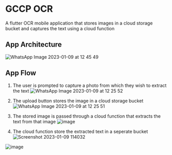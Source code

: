# GCCP OCR

A flutter OCR mobile application that stores images in a cloud storage bucket and captures the text using a cloud function

## App Architecture
![WhatsApp Image 2023-01-09 at 12 45 49](https://user-images.githubusercontent.com/57103479/211257134-d869f65d-5835-4368-862b-bb35f2191b3c.jpg)



## App Flow

1. The user is prompted to capture a photo from which they wish to extract the text 
![WhatsApp Image 2023-01-09 at 12 25 52](https://user-images.githubusercontent.com/57103479/211254717-95be8ce8-dc7a-49d7-b853-6a3269192184.jpg)


2. The upload button stores the image in a cloud storage bucket 
![WhatsApp Image 2023-01-09 at 12 25 51](https://user-images.githubusercontent.com/57103479/211254972-f4839cb4-3ff9-4878-91eb-0dc9ec4a77f4.jpg)


3. The stored image is passed through a cloud function that extracts the text from that image
![image](https://user-images.githubusercontent.com/57103479/211249705-b7f4dedb-4df4-467e-8683-50b48626ddae.png)


4. The cloud function store the extracted text in a seperate bucket 
![Screenshot 2023-01-09 114032](https://user-images.githubusercontent.com/57103479/211249920-c3312431-88f2-433c-84d8-33a0ccca7076.png)

![image](https://user-images.githubusercontent.com/57103479/211325837-908e884c-18bf-41cc-9edd-c316abd7b9de.png)


